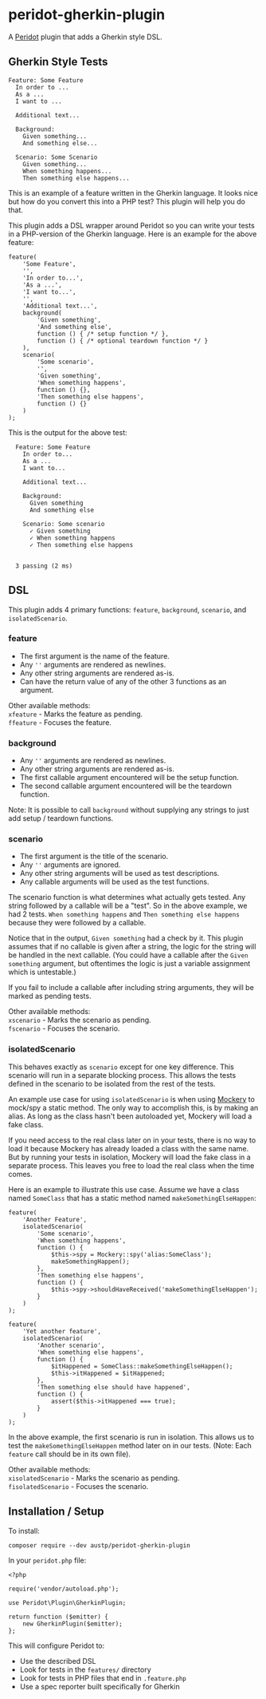 # peridot-gherkin-plugin

A [Peridot](https://github.com/peridot-php/peridot) plugin that adds a Gherkin style DSL.

## Gherkin Style Tests

```(gherkin)
Feature: Some Feature
  In order to ...
  As a ...
  I want to ...

  Additional text...

  Background:
    Given something...
    And something else...

  Scenario: Some Scenario
    Given something...
    When something happens...
    Then something else happens...
```

This is an example of a feature written in the Gherkin language. It looks nice but how do you convert this into a PHP test? This plugin will help you do that.

This plugin adds a DSL wrapper around Peridot so you can write your tests in a PHP-version of the Gherkin language. Here is an example for the above feature:

```(php)
feature(
    'Some Feature',
    '',
    'In order to...',
    'As a ...',
    'I want to...',
    '',
    'Additional text...',
    background(
        'Given something',
        'And something else',
        function () { /* setup function */ },
        function () { /* optional teardown function */ }
    ),
    scenario(
        'Some scenario',
        '',
        'Given something',
        'When something happens',
        function () {},
        'Then something else happens',
        function () {}
    )
);
```

This is the output for the above test:

```(text)
  Feature: Some Feature
    In order to...
    As a ...
    I want to...

    Additional text...

    Background:
      Given something
      And something else

    Scenario: Some scenario
      ✓ Given something
      ✓ When something happens
      ✓ Then something else happens


  3 passing (2 ms)
```

## DSL

This plugin adds 4 primary functions: `feature`, `background`, `scenario`, and `isolatedScenario`.

### feature

- The first argument is the name of the feature.
- Any `''` arguments are rendered as newlines.
- Any other string arguments are rendered as-is.
- Can have the return value of any of the other 3 functions as an argument.

Other available methods:  
`xfeature` - Marks the feature as pending.  
`ffeature` - Focuses the feature.

### background

- Any `''` arguments are rendered as newlines.
- Any other string arguments are rendered as-is.
- The first callable argument encountered will be the setup function.
- The second callable argument encountered will be the teardown function.

Note: It is possible to call `background` without supplying any strings to just add setup / teardown functions.

### scenario

- The first argument is the title of the scenario.
- Any `''` arguments are ignored.
- Any other string arguments will be used as test descriptions.
- Any callable arguments will be used as the test functions.

The scenario function is what determines what actually gets tested. Any string followed by a callable will be a "test". So in the above example, we had 2 tests. `When something happens` and `Then something else happens` because they were followed by a callable.

Notice that in the output, `Given something` had a check by it. This plugin assumes that if no callable is given after a string, the logic for the string will be handled in the next callable. (You could have a callable after the `Given something` argument, but oftentimes the logic is just a variable assignment which is untestable.)

If you fail to include a callable after including string arguments, they will be marked as pending tests.

Other available methods:  
`xscenario` - Marks the scenario as pending.  
`fscenario` - Focuses the scenario.

### isolatedScenario

This behaves exactly as `scenario` except for one key difference. This scenario will run in a separate blocking process. This allows the tests defined in the scenario to be isolated from the rest of the tests.

An example use case for using `isolatedScenario` is when using [Mockery](https://github.com/mockery/mockery) to mock/spy a static method. The only way to accomplish this, is by making an alias. As long as the class hasn't been autoloaded yet, Mockery will load a fake class.

If you need access to the real class later on in your tests, there is no way to load it because Mockery has already loaded a class with the same name. But by running your tests in isolation, Mockery will load the fake class in a separate process. This leaves you free to load the real class when the time comes.

Here is an example to illustrate this use case. Assume we have a class named `SomeClass` that has a static method named `makeSomethingElseHappen`:

```(php)
feature(
    'Another Feature',
    isolatedScenario(
        'Some scenario',
        'When something happens',
        function () {
            $this->spy = Mockery::spy('alias:SomeClass');
            makeSomethingHappen();
        },
        'Then something else happens',
        function () {
            $this->spy->shouldHaveReceived('makeSomethingElseHappen');
        }
    )
);

feature(
    'Yet another feature',
    isolatedScenario(
        'Another scenario',
        'When something else happens',
        function () {
            $itHappened = SomeClass::makeSomethingElseHappen();
            $this->itHappened = $itHappened;
        },
        'Then something else should have happened',
        function () {
            assert($this->itHappened === true);
        }
    )
);
```

In the above example, the first scenario is run in isolation. This allows us to test the `makeSomethingElseHappen` method later on in our tests. (Note: Each `feature` call should be in its own file).

Other available methods:  
`xisolatedScenario` - Marks the scenario as pending.  
`fisolatedScenario` - Focuses the scenario.

## Installation / Setup

To install:

```(bash)
composer require --dev austp/peridot-gherkin-plugin
```

In your `peridot.php` file:

```(php)
<?php

require('vendor/autoload.php');

use Peridot\Plugin\GherkinPlugin;

return function ($emitter) {
    new GherkinPlugin($emitter);
};
```

This will configure Peridot to:

- Use the described DSL
- Look for tests in the `features/` directory
- Look for tests in PHP files that end in `.feature.php`
- Use a spec reporter built specifically for Gherkin
